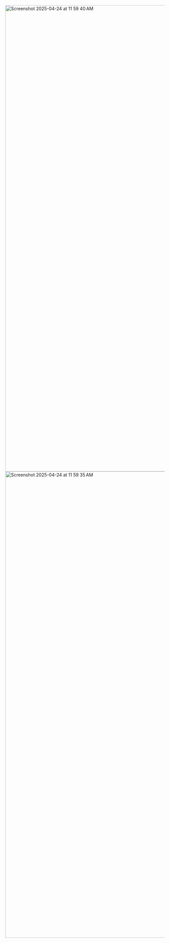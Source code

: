 <img width="1469" alt="Screenshot 2025-04-24 at 11 59 40 AM" src="https://github.com/user-attachments/assets/6740dfa1-6658-4a35-a73f-04fd364d1942" />
<img width="1469" alt="Screenshot 2025-04-24 at 11 59 35 AM" src="https://github.com/user-attachments/assets/6c1f5b13-616b-44f1-b374-1f53495fbd48" />
